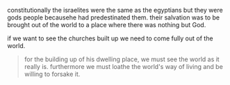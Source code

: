 constitutionally the israelites were the same as the egyptians but they were gods
people becausehe had predestinated them. their salvation was to be brought out of the
world to a place where there was nothing but God.

if we want to see the churches built up we need to come fully out of the world.

> for the building up of his dwelling place, we must see the world as it really is. furthermore we must loathe the world's way of living and be willing to forsake it.
